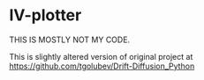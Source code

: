 # IV-plotter

THIS IS MOSTLY NOT MY CODE.

This is slightly altered version of original project at https://github.com/tgolubev/Drift-Diffusion_Python
